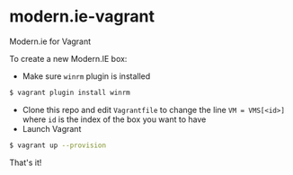 # modern.ie-vagrant

Modern.ie for Vagrant 

To create a new Modern.IE box:

   * Make sure `winrm` plugin is installed
   ```bash
   $ vagrant plugin install winrm
   ```
   * Clone this repo and edit `Vagrantfile` to change the line `VM = VMS[<id>]` where `id` is the index of the box you want to have
   * Launch Vagrant 
   ```bash
   $ vagrant up --provision
   ```
   
That's it!
   
